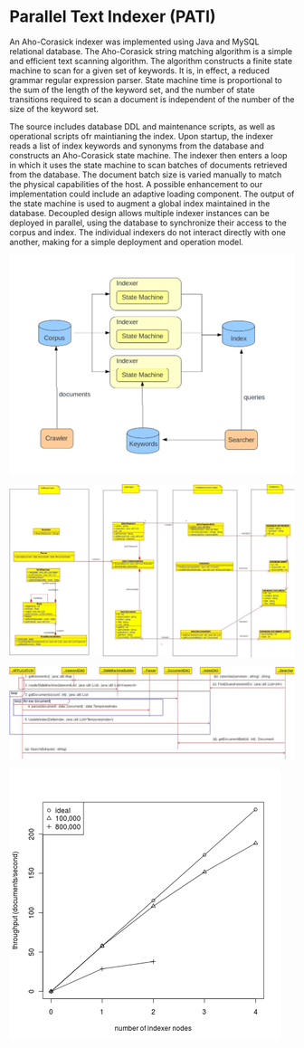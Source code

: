 Parallel Text Indexer (PATI)
============================

An Aho-Corasick indexer was implemented using Java and MySQL
relational database. The Aho-Corasick string matching algorithm is a
simple and efficient text scanning algorithm. The algorithm constructs
a finite state machine to scan for a given set of keywords. It is, in
effect, a reduced grammar regular expression parser. State machine
time is proportional to the sum of the length of the keyword set, and
the number of state transitions required to scan a document is
independent of the number of the size of the keyword set.

The source includes database DDL and maintenance scripts, as well as
operational scripts ofr maintianing the index.  Upon startup, the
indexer reads a list of index keywords and synonyms from the database
and constructs an Aho-Corasick state machine. The indexer then enters
a loop in which it uses the state machine to scan batches of documents
retrieved from the database. The document batch size is varied
manually to match the physical capabilities of the host. A possible
enhancement to our implementation could include an adaptive loading
component. The output of the state machine is used to augment a global
index maintained in the database.  Decoupled design allows multiple
indexer instances can be deployed in parallel, using the database to
synchronize their access to the corpus and index. The individual
indexers do not interact directly with one another, making for a
simple deployment and operation model.


[![Deployment Model](https://github.com/justinkamerman/pati/raw/master/images/deploymentmodel.png)](https://github.com/justinkamerman/pati/raw/master/images/deploymentmodel.png)

[![Overall Class Diagram](https://github.com/justinkamerman/pati/raw/master/images/overallclassdiagram.png)](https://github.com/justinkamerman/pati/raw/master/images/overallclassdiagram.png)

[![Overall Sequence Diagram](https://github.com/justinkamerman/pati/raw/master/images/overallsequencediagram.png)](https://github.com/justinkamerman/pati/raw/master/images/overallsequencediagram.png)

[![Parallelization](https://github.com/justinkamerman/pati/raw/master/images/parallelization.png)](https://github.com/justinkamerman/pati/raw/master/images/parallelization.png)


